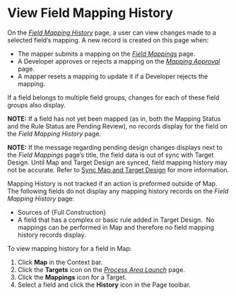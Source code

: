 # View Field Mapping History

On the *[Field Mapping History](../Page_Desc/Field_Mapping_History.htm)*
page, a user can view changes made to a selected field’s mapping. A new
record is created on this page when:

  - The mapper submits a mapping on the *[Field
    Mappings](../Page_Desc/Field_Mappings_H.htm)* page.
  - A Developer approves or rejects a mapping on the *[Mapping
    Approval](../Page_Desc/Mapping_Approval_H.htm)* page.
  - A mapper resets a mapping to update it if a Developer rejects the
    mapping.

If a field belongs to multiple field groups, changes for each of these
field groups also display.

**NOTE:** If a field has not yet been mapped (as in, both the Mapping
Status and the Rule Status are Pending Review), no records display for
the field on the *Field Mapping History* page.

**NOTE:** If the message regarding pending design changes displays next
to the *Field Mappings* page’s title, the field data is out of sync with
Target Design. Until Map and Target Design are synced, field mapping
history may not be accurate. Refer to [Sync Map and Target
Design](../../Design/Use_Cases/Sync_Map_and_Target_Design_TD.htm) for
more information.

Mapping History is not tracked if an action is preformed outside of Map.
The following fields do not display any mapping history records on the
*Field Mapping History* page:

  - Sources of {Full Construction}
  - A field that has a complex or basic rule added in Target Design.  No
    mappings can be performed in Map and therefore no field mapping
    history records display.

To view mapping history for a field in Map:

1.  Click <span style="font-weight: bold;">Map</span> in the Context
    bar.
2.  Click the <span style="font-weight: bold;">Targets</span> icon on
    the *[Process Area
    Launch](../Page_Desc/Process_Area_Launch_map.htm)* page.
3.  Click the <span style="font-weight: bold;">Mappings</span> icon for
    a Target.
4.  Select a field and click the
    <span style="font-weight: bold;">History</span> icon in the Page
    toolbar.
